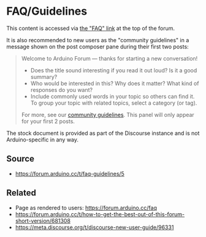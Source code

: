 # FAQ/Guidelines

This content is accessed via [the "FAQ" link](https://forum.arduino.cc/faq) at the top of the forum.

It is also recommended to new users as the "community guidelines" in a message shown on the post composer pane during their first two posts:

> Welcome to Arduino Forum — thanks for starting a new conversation!
>
> - Does the title sound interesting if you read it out loud? Is it a good summary?
> - Who would be interested in this? Why does it matter? What kind of responses do you want?
> - Include commonly used words in your topic so others can find it. To group your topic with related topics, select a category (or tag).
>
> For more, see our [community guidelines](https://forum.arduino.cc/guidelines). This panel will only appear for your first 2 posts.

The stock document is provided as part of the Discourse instance and is not Arduino-specific in any way.

## Source

- https://forum.arduino.cc/t/faq-guidelines/5

## Related

- Page as rendered to users: https://forum.arduino.cc/faq
- https://forum.arduino.cc/t/how-to-get-the-best-out-of-this-forum-short-version/681308
- https://meta.discourse.org/t/discourse-new-user-guide/96331
